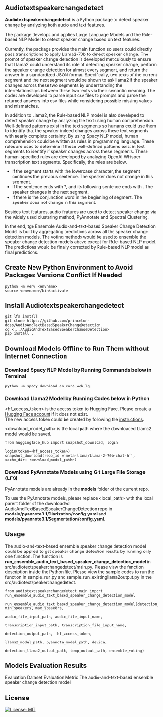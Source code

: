 ## Audiotextspeakerchangedetect ##
**Audiotextspeakerchangedetect** is a Python package to detect speaker change by analyzing both audio and text features.

The package develops and applies Large Language Models and the Rule-based NLP Model to detect speaker change based on text features. 

Currently, the package provides the main function so users could directly pass transcriptions to apply Llama2-70b to detect speaker change. The prompt of speaker change detection 
is developed meticulously to ensure that Llama2 could understand its role of detecting speaker change, perform the speaker change detection for almost every segment, and return the answer in a standardized JSON format. 
Specifically, two texts of the current segment and the next segment would be shown to ask llama2 if the speaker changes across these two segments by understanding the interrelationships 
between these two texts via their semantic meaning. The codes are developed to parse input csv files to prompts and parse the returned answers into csv files
while considering possible missing values and mismatches. 

In addition to Llama2, the Rule-based NLP model is also developed to detect speaker change by analyzing the text using human comprehension. Well-defined patterns exist in the text segments 
so humans could use them to identify that the speaker indeed changes across these text segments with nearly complete certainty. 
By using Spacy NLP model, human comprehension could be written as rules in programming language. 
These rules are used to determine if these well-defined patterns exist in text segments to identify if speaker changes across these segments. 
These human-specified rules are developed by analyzing OpenAI Whisper transcription text segments. Specifically, the rules are below.
 * If the segment starts with the lowercase character, the segment continues the previous sentence. The speaker does not change in this segment.
 * If the sentence ends with ?, and its following sentence ends with . The speaker changes in the next segment.
 * If there is the conjunction word in the beginning of segment. The speaker does not change in this segment.

Besides text features, audio features are used to detect speaker change via the widely used clustering method, PyAnnotate and Spectral Clustering.

In the end, tge Ensemble Audio-and-text-based Speaker Change Detection Model is built by aggregating predictions across all the speaker change detection models. The voting methods would be used to ensemble the speaker change detection models above except for Rule-based NLP model.
The predictions would be finally corrected by Rule-based NLP model as final predictions.

## Create New Python Environment to Avoid Packages Versions Conflict If Needed
```
python -m venv <envname>
source <envname>/bin/activate
```

## Install **Audiotextspeakerchangedetect** 
```
git lfs install
git clone https://github.com/princeton-ddss/AudioAndTextBasedSpeakerChangeDetection
cd <.../AudioAndTextBasedSpeakerChangeDetection>
pip install .
```

## Download Models Offline to Run Them without Internet Connection
### Download Spacy NLP Model by Running Commands below in Terminal
```
python -m spacy download en_core_web_lg
```

### Download Llama2 Model by Running Codes below in Python
<hf_access_token> is the access token to Hugging Face.
Please create a [Hugging Face account](https://huggingface.co/) if it does not exist.  
The new access token could be created by following the [instructions](https://huggingface.co/docs/hub/en/security-tokens).

<download_model_path> is the local path where the downloaded Llama2 model would be saved.
```
from huggingface_hub import snapshot_download, login

login(token=<hf_access_token>)
snapshot_download(repo_id ='meta-llama/Llama-2-70b-chat-hf',  cache_dir= <download_model_path>)
```

### Download PyAnnotate Models using Git Large File Storage (LFS)

PyAnnotate models are already in the **models** folder of the current repo. 

To use the PyAnnotate models, please replace <local_path> with the local parent folder of the downloaded AudioAndTextBasedSpeakerChangeDetection repo in **models/pyannote3.1/Diarization/config.yaml** and
**models/pyannote3.1/Segmentation/config.yaml**.


## Usage
The audio-and-text-based ensemble speaker change detection model could be applied to get speaker change detection results by running only one function.
The function is **run_ensemble_audio_text_based_speaker_change_detection_model** in src/audiotextspeakerchangedetect/main.py.
Please view the function description inside the Python file.
Please view the sample codes to run the function in sample_run.py and sample_run_existingllama2output.py in the src/audiotextspeakerchangedetect.
```
from audiotextspeakerchangedetect.main import run_ensemble_audio_text_based_speaker_change_detection_model

run_ensemble_audio_text_based_speaker_change_detection_model(detection_models, min_speakers, max_speakers,
                                                           audio_file_input_path, audio_file_input_name,
                                                           transcription_input_path, transcription_file_input_name,
                                                           detection_output_path,  hf_access_token,
                                                           llama2_model_path, pyannote_model_path, device,
                                                           detection_llama2_output_path, temp_output_path, ensemble_voting)
```

## Models Evaluation Results
Evaluation Dataset
Evaluation Metric
The audio-and-text-based ensemble speaker change detection model 

## License
[![License: MIT](https://img.shields.io/badge/License-MIT-yellow.svg)](https://opensource.org/licenses/MIT)
